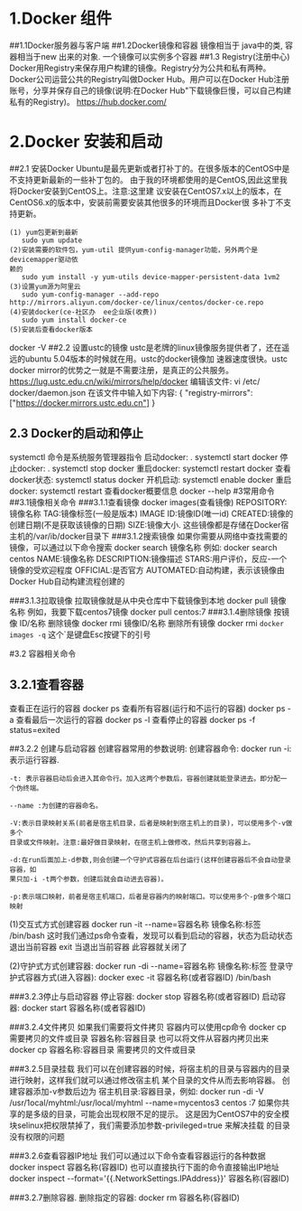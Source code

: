 # 1.Docker 组件
##1.1Docker服务器与客户端
##1.2Docker镜像和容器
	镜像相当于 java中的类, 容器相当于new 出来的对象. 一个镜像可以实例多个容器
##1.3 Registry(注册中心)
	Docker用Registry来保存用户构建的镜像。Registry分为公共和私有两种。Docker公司运营公共的Registry叫做Docker Hub。用户可以在Docker Hub注册账号，分享并保存自己的镜像(说明:在Docker Hub"下载镜像巨慢，可以自己构建私有的Registry)。
	https://hub.docker.com/
# 2.Docker 安装和启动
##2.1 安装Docker
Ubuntu是最先更新或者打补丁的。在很多版本的CentOS中是不支持更新最新的一些补丁包的。
由于我的环境都使用的是CentOS,因此这里我将Docker安装到CentOS上。注意:这里建
议安装在CentOS7.x以上的版本，在CentOS6.x的版本中，安装前需要安装其他很多的环境而且Docker很
多补丁不支持更新。

	(1) yum包更新到最新
	   sudo yum update
	(2)安装需要的软件包，yum-util 提供yum-config-manager功能，另外两个是devicemapper驱动依
	赖的
	   sudo yum install -y yum-utils device-mapper-persistent-data 1vm2
	(3)设置yum源为阿里云
	   sudo yum-config-manager --add-repo http://mirrors.aliyun.com/docker-ce/linux/centos/docker-ce.repo
	(4)安装docker(ce-社区办  ee企业版(收费))
	   sudo yum install docker-ce    
	(5)安装后查看docker版本
   docker -V
##2.2 设置ustc的镜像
	ustc是老牌的linux镜像服务提供者了，还在遥远的ubuntu 5.04版本的时候就在用。ustc的docker镜像加
	速器速度很快。ustc docker mirror的优势之一就是不需要注册，是真正的公共服务。
	https://lug.ustc.edu.cn/wiki/mirrors/help/docker
编辑该文件:
vi /etc/ docker/daemon.json
在该文件中输入如下内容:
{
"registry-mirrors": ["https://docker.mirrors.ustc.edu.cn"]
}

## 2.3 Docker的启动和停止
  systemctl 命令是系统服务管理器指令
    启动docker: .
	    systemctl start docker
	停止docker: .
	    systemctl stop docker
	重启docker:
	    systemctl restart docker
	查看docker状态:
     	systemctl status docker
	开机启动: 
	    systemctl enable docker
	重启docker:
	    systemctl restart
	查看docker概要信息
		docker --help
#3常用命令
##3.1镜像相关命令
###3.1.1查看镜像
   docker images(查看镜像)
		REPOSITORY:镜像名称
		TAG:镜像标签(一般是版本)
		IMAGE ID:镜像ID(唯一id)
		CREATED:镜像的创建日期(不是获取该镜像的日期)
		SIZE:镜像大小.
		这些镜像都是存储在Docker宿主机的/var/ib/docker目录下
###3.1.2搜索镜像
如果你需要从网络中查找需要的镜像，可以通过以下命令搜索
	docker search 镜像名称
		例如: docker search centos
		NAME:镜像名称
		DESCRIPTION:镜像描述
		STARS:用户评价，反应-一个镜像的受欢迎程度
		OFFICIAL:是否官方
		AUTOMATED:自动构建，表示该镜像由Docker Hub自动构建流程创建的	

###3.1.3拉取镜像
拉取镜像就是从中央仓库中下载镜像到本地
 docker pull 镜像名称 
	例如，我要下载centos7镜像
	docker pull centos:7 
###3.1.4删除镜像
按镜像 ID/名称 删除镜像
docker rmi 镜像ID/名称
删除所有镜像
docker rmi `docker images -q`     这个`是键盘Esc按键下的引号

#3.2 容器相关命令
## 3.2.1查看容器
查看正在运行的容器
  docker ps
查看所有容器(运行和不运行的容器)
  docker ps -a
查看最后一次运行的容器
  docker ps -l
查看停止的容器
  docker ps -f status=exited 

##3.2.2 创建与启动容器
创建容器常用的参数说明: 
创建容器命令: docker run
	-i:表示运行容器.

	-t: 表示容器启动后会进入其命令行。加入这两个参数后，容器创建就能登录进去。即分配一个伪终端。

	--name :为创建的容器命名。

	-V:表示目录映射关系(前者是宿主机目录，后者是映射到宿主机上的目录)，可以使用多个-v做多个
	目录或文件映射。注意:最好做目录映射，在宿主机上做修改，然后共享到容器上。

	-d:在run后面加上-d参数,则会创建一个守护式容器在后台运行(这样创建容器后不会自动登录容器，如
	果只加-i -t两个参数，创建后就会自动进去容器)。

	-p:表示端口映射，前者是宿主机端口，后者是容器内的映射端口。可以使用多个-p做多个端口映射

(1)交互式方式创建容器
   docker run -it --name=容器名称 镜像名称:标签 /bin/bash
   这时我们通过ps命令查看，发现可以看到启动的容器，状态为启动状态
  退出当前容器
   exit
   当退出当前容器 此容器就关闭了
   
   
   
(2)守护式方式创建容器:
docker run -di --name=容器名称 镜像名称:标签
登录守护式容器方式(进入容器):
docker exec -it 容器名称(或者容器ID) /bin/bash

###3.2.3停止与启动容器
停止容器:
 docker stop 容器名称(或者容器ID)
启动容器:
 docker start 容器名称(或者容器ID)
 

###3.2.4文件拷贝
如果我们需要将文件拷贝  容器内可以使用cp命令
     docker cp 需要拷贝的文件或目录  容器名称:容器目录
也可以将文件从容器内拷贝出来
     docker cp 容器名称:容器目录  需要拷贝的文件或目录

###3.2.5目录挂载
我们可以在创建容器的时候，将宿主机的目录与容器内的目录进行映射，这样我们就可以通过修改宿主机
某个目录的文件从而去影响容器。
  创建容器添加-v参数后边为  宿主机目录:容器目录，例如:
  docker run -di -V /usr/1ocal/myhtml:/usr/local/myhtml --name=mycentos3 centos :7
如果你共享的是多级的目录，可能会出现权限不足的提示。
这是因为CentOS7中的安全模块selinux把权限禁掉了，我们需要添加参数-privileged=true 来解决挂载
的目录没有权限的问题

###3.2.6查看容器IP地址
我们可以通过以下命令查看容器运行的各种数据
  docker inspect 容器名称(容器ID)
也可以直接执行下面的命令直接输出IP地址
docker inspect --format='{{.NetworkSettings.IPAddress}}'  容器名称(容器ID)

###3.2.7删除容器.
  删除指定的容器:
  docker rm  容器名称(容器ID)
